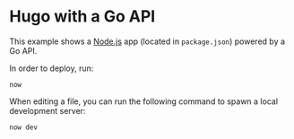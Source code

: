 # Hugo with a Go API

This example shows a [Node.js](https://gohugo.io/) app (located in `package.json`) powered by a Go API.

In order to deploy, run:

```
now
```

When editing a file, you can run the following command to spawn a local development server:

```
now dev
```
